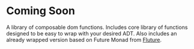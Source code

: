 # Coming Soon

A library of composable dom functions. Includes core library of functions designed to be easy to wrap with your desired ADT. Also includes an already wrapped version based on Future Monad from [Fluture](https://github.com/fluture-js/fluture).
